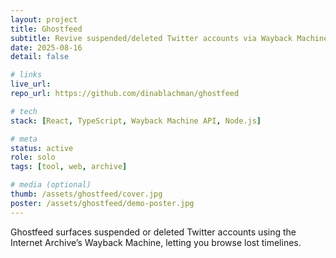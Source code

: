 ```yaml
---
layout: project
title: Ghostfeed
subtitle: Revive suspended/deleted Twitter accounts via Wayback Machine
date: 2025-08-16
detail: false

# links
live_url: 
repo_url: https://github.com/dinablachman/ghostfeed

# tech
stack: [React, TypeScript, Wayback Machine API, Node.js]

# meta
status: active
role: solo
tags: [tool, web, archive]

# media (optional)
thumb: /assets/ghostfeed/cover.jpg
poster: /assets/ghostfeed/demo-poster.jpg
---
```

Ghostfeed surfaces suspended or deleted Twitter accounts using the Internet Archive’s Wayback Machine, letting you browse lost timelines.
